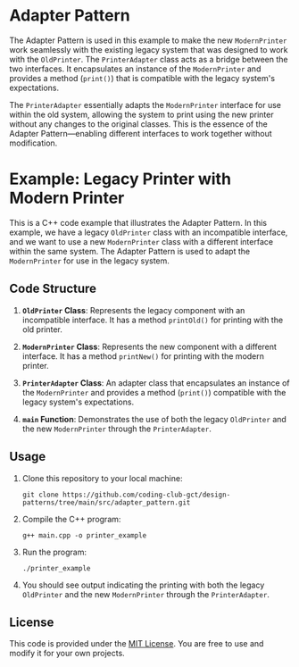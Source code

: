 
# Adapter Pattern 

The Adapter Pattern is used in this example to make the new `ModernPrinter` work seamlessly with the existing legacy system that was designed to work with the `OldPrinter`. The `PrinterAdapter` class acts as a bridge between the two interfaces. It encapsulates an instance of the `ModernPrinter` and provides a method (`print()`) that is compatible with the legacy system's expectations.

The `PrinterAdapter` essentially adapts the `ModernPrinter` interface for use within the old system, allowing the system to print using the new printer without any changes to the original classes. This is the essence of the Adapter Pattern—enabling different interfaces to work together without modification.


# Example: Legacy Printer with Modern Printer

This is a C++ code example that illustrates the Adapter Pattern. In this example, we have a legacy `OldPrinter` class with an incompatible interface, and we want to use a new `ModernPrinter` class with a different interface within the same system. The Adapter Pattern is used to adapt the `ModernPrinter` for use in the legacy system.

## Code Structure

1. **`OldPrinter` Class**: Represents the legacy component with an incompatible interface. It has a method `printOld()` for printing with the old printer.

2. **`ModernPrinter` Class**: Represents the new component with a different interface. It has a method `printNew()` for printing with the modern printer.

3. **`PrinterAdapter` Class**: An adapter class that encapsulates an instance of the `ModernPrinter` and provides a method (`print()`) compatible with the legacy system's expectations.

4. **`main` Function**: Demonstrates the use of both the legacy `OldPrinter` and the new `ModernPrinter` through the `PrinterAdapter`.

## Usage

1. Clone this repository to your local machine:

   ```shell
   git clone https://github.com/coding-club-gct/design-patterns/tree/main/src/adapter_pattern.git
   ```

2. Compile the C++ program:

   ```shell
   g++ main.cpp -o printer_example
   ```

3. Run the program:

   ```shell
   ./printer_example
   ```

4. You should see output indicating the printing with both the legacy `OldPrinter` and the new `ModernPrinter` through the `PrinterAdapter`.


## License

This code is provided under the [MIT License](LICENSE). You are free to use and modify it for your own projects.
